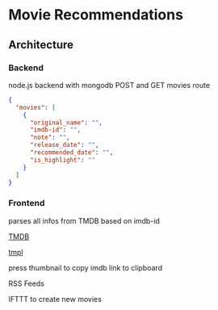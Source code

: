 # Movie Recommendations

## Architecture

### Backend

node.js backend with mongodb
POST and GET movies route

``` json
{
  "movies": [
    {
      "original_name": "",
      "imdb-id": "",
      "note": "",
      "release_date": "",
      "recommended_date": "",
      "is_highlight": ""
    }
  ]
}
```

### Frontend

parses all infos from TMDB based on imdb-id

[TMDB](https://github.com/cavestri/themoviedb-javascript-library/wiki)

[tmpl](https://startbootstrap.com/template-overviews/thumbnail-gallery/)

press thumbnail to copy imdb link to clipboard

RSS Feeds

IFTTT to create new movies